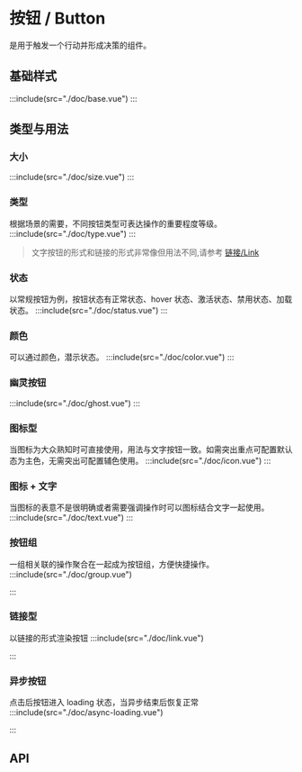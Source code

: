 <style lang="scss">
  .demo-btns{
    .wd-btn + .wd-btn{
      margin-left: 90px;
    }
  }
  .demo-btn-group {
    display: inline-block;
    .wd-btn + .wd-btn{
      margin-left: 18px;
    }
  }
  .demo-button{
    .wd-btn + .wd-btn{
      margin-left: 8px;
    }
  }
</style>

# 按钮 / Button
是用于触发一个行动并形成决策的组件。

## 基础样式
:::include(src="./doc/base.vue")
:::
## 类型与用法
### 大小 
:::include(src="./doc/size.vue")
:::
### 类型 
根据场景的需要，不同按钮类型可表达操作的重要程度等级。
:::include(src="./doc/type.vue")
:::
> 文字按钮的形式和链接的形式非常像但用法不同,请参考 [链接/Link <i class="wdicon wdicon-link-o"></i>](/components/link)
### 状态 
以常规按钮为例，按钮状态有正常状态、hover 状态、激活状态、禁用状态、加载状态。
:::include(src="./doc/status.vue")
:::

### 颜色
可以通过颜色，潜示状态。
:::include(src="./doc/color.vue")
:::

### 幽灵按钮
:::include(src="./doc/ghost.vue")
:::

### 图标型
当图标为大众熟知时可直接使用，用法与文字按钮一致。如需突出重点可配置默认态为主色，无需突出可配置辅色使用。
:::include(src="./doc/icon.vue")
:::
### 图标 + 文字
当图标的表意不是很明确或者需要强调操作时可以图标结合文字一起使用。
:::include(src="./doc/text.vue")
:::

<!-- ### 菜单型
按钮与下拉箭头之间无分割线，两者作为一个整体进行点击，展开折叠操作。
:::include(src="./doc/menu.vue")::: -->

### 按钮组
一组相关联的操作聚合在一起成为按钮组，方便快捷操作。
:::include(src="./doc/group.vue")

:::

### 链接型
以链接的形式渲染按钮
:::include(src="./doc/link.vue")

:::

### 异步按钮
点击后按钮进入 loading 状态，当异步结束后恢复正常
:::include(src="./doc/async-loading.vue")

:::

## API
<api-doc name="Button" :doc="require('./api.json')"></api-doc>
<api-doc name="IconButton" :doc="require('./../icon-button/api.json')"></api-doc>
